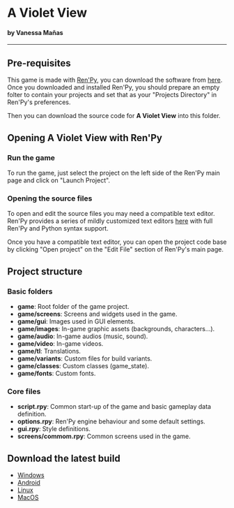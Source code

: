 # A Violet View
#### by Vanessa Mañas
___

## Pre-requisites

This game is made with [Ren'Py](https://www.renpy.org/), you can download the software from [here](https://www.renpy.org/latest.html).
Once you downloaded and installed Ren'Py, you should prepare an empty folter to contain your projects and set that as your "Projects Directory" in Ren'Py's preferences. 

Then you can download the source code for **A Violet View** into this folder.

## Opening **A Violet View** with Ren'Py

### Run the game

To run the game, just select the project on the left side of the Ren'Py main page and click on "Launch Project".

### Opening the source files

To open and edit the source files you may need a compatible text editor. Ren'Py provides a series of mildly customized text editors [here](https://www.renpy.org/latest.html) with full Ren'Py and Python syntax support.

Once you have a compatible text editor, you can open the project code base by clicking "Open project" on the "Edit File" section of Ren'Py's main page.

## Project structure

### Basic folders
- **game**: Root folder of the game project.
- **game/screens**: Screens and widgets used in the game.
- **game/gui**: Images used in GUI elements.
- **game/images**: In-game graphic assets (backgrounds, characters...).
- **game/audio**: In-game audios (music, sound).
- **game/video**: In-game videos.
- **game/tl**: Translations.
- **game/variants**: Custom files for build variants.
- **game/classes**: Custom classes (game_state).
- **game/fonts**: Custom fonts.

### Core files
- **script.rpy**: Common start-up of the game and basic gameplay data definition.
- **options.rpy**: Ren'Py engine behaviour and some default settings.
- **gui.rpy**: Style definitions.
- **screens/commom.rpy**: Common screens used in the game.

## Download the latest build

- [Windows](https://drive.google.com/open?id=1zw5xePnzWxxPkxjAK5iOlEvF6clY86-J)
- [Android](https://drive.google.com/open?id=1C0U0sT4tbg7l0JzFc8l36qr0FnPw27y9)
- [Linux](https://drive.google.com/open?id=1yXiUS4qJvOw01SkwpXZ9jff0uFLkSBOB)
- [MacOS](https://drive.google.com/open?id=1n9EXs8_4ev6nsSYtwvg2pTDIFWObiZ9t)
